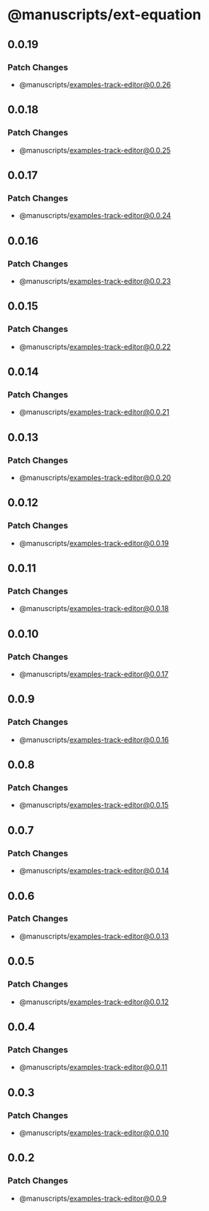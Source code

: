 # @manuscripts/ext-equation

## 0.0.19

### Patch Changes

- @manuscripts/examples-track-editor@0.0.26

## 0.0.18

### Patch Changes

- @manuscripts/examples-track-editor@0.0.25

## 0.0.17

### Patch Changes

- @manuscripts/examples-track-editor@0.0.24

## 0.0.16

### Patch Changes

- @manuscripts/examples-track-editor@0.0.23

## 0.0.15

### Patch Changes

- @manuscripts/examples-track-editor@0.0.22

## 0.0.14

### Patch Changes

- @manuscripts/examples-track-editor@0.0.21

## 0.0.13

### Patch Changes

- @manuscripts/examples-track-editor@0.0.20

## 0.0.12

### Patch Changes

- @manuscripts/examples-track-editor@0.0.19

## 0.0.11

### Patch Changes

- @manuscripts/examples-track-editor@0.0.18

## 0.0.10

### Patch Changes

- @manuscripts/examples-track-editor@0.0.17

## 0.0.9

### Patch Changes

- @manuscripts/examples-track-editor@0.0.16

## 0.0.8

### Patch Changes

- @manuscripts/examples-track-editor@0.0.15

## 0.0.7

### Patch Changes

- @manuscripts/examples-track-editor@0.0.14

## 0.0.6

### Patch Changes

- @manuscripts/examples-track-editor@0.0.13

## 0.0.5

### Patch Changes

- @manuscripts/examples-track-editor@0.0.12

## 0.0.4

### Patch Changes

- @manuscripts/examples-track-editor@0.0.11

## 0.0.3

### Patch Changes

- @manuscripts/examples-track-editor@0.0.10

## 0.0.2

### Patch Changes

- @manuscripts/examples-track-editor@0.0.9
